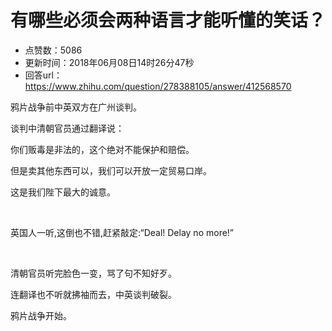 # 有哪些必须会两种语言才能听懂的笑话？
- 点赞数：5086
- 更新时间：2018年06月08日14时26分47秒
- 回答url：https://www.zhihu.com/question/278388105/answer/412568570
<body>
 <p data-pid="fMQyEd7b">鸦片战争前中英双方在广州谈判。</p>
 <p data-pid="crZp8512">谈判中清朝官员通过翻译说：</p>
 <p data-pid="92NVy3Es">你们贩毒是非法的，这个绝对不能保护和赔偿。</p>
 <p data-pid="MvQuSTm5">但是卖其他东西可以，我们可以开放一定贸易口岸。</p>
 <p data-pid="JZC8hUtl">这是我们陛下最大的诚意。</p>
 <p class="ztext-empty-paragraph"><br></p>
 <p data-pid="OlotKu91">英国人一听,这倒也不错,赶紧敲定:“Deal! Delay no more!”</p>
 <p class="ztext-empty-paragraph"><br></p>
 <p data-pid="KrSOd8c9">清朝官员听完脸色一变，骂了句不知好歹。</p>
 <p data-pid="F_e8lJit">连翻译也不听就拂袖而去，中英谈判破裂。</p>
 <p data-pid="nuoKyXa6">鸦片战争开始。</p>
</body>